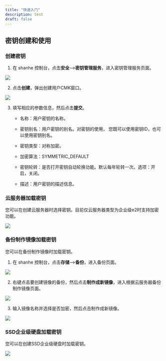 ```yaml
---
title: "快速入门"
description: test
draft: false
---
```




## 密钥创建和使用
### 创建密钥

1. 在 shanhe 控制台，点击**安全**-->**密钥管理服务**，进入密钥管理服务页面。

![](../../_images/kms_1.png)

2. 点击**创建**，弹出创建用户CMK窗口。

![](../../_images/create_cmk.png)

3. 填写相应的参数信息，然后点击**提交**。

   - 名称：用户密钥的名称。

   - 密钥别名：用户密钥的别名。对密钥的使用， 您既可以使用密钥ID，也可以使用密钥别名。

   - 密钥类型：对称加密。

   - 加密算法：SYMMETRIC_DEFAULT

   - 密钥轮转：是否打开密钥自动轮换功能。默认每年轮转一次。选项：开启，关闭。

   - 描述：用户密钥的描述信息。

### 云服务器加载密钥

您可以在创建云服务器时选择密钥。目前仅云服务器类型为企业级e2时支持加密功能。

![](../../_images/create_intance_1.png)

### 备份制作镜像加载密钥

您可以在备份制作镜像时加载密钥。

1. 在 shanhe 控制台，点击**存储**-->**备份**，进入备份页面。

![](../../_images/backup_list.png)

2. 右键点击要创建镜像的备份，然后点击**制作成新镜像**，进入根据云服务器备份制作镜像页面。

![](../../_images/create_image_1.png)

3. 输入镜像名称并选择是否加密，然后点击制作成新镜像。

![](../../_images/create_image_2.png)

### SSD企业级硬盘加载密钥

您可以在创建SSD企业级硬盘时加载密钥。

![](../../_images/create_disk_key.png)

